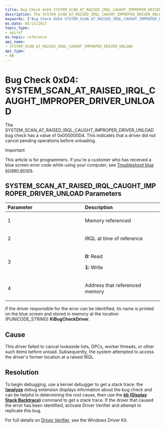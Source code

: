 ```yaml
---
title: Bug Check 0xD4 SYSTEM_SCAN_AT_RAISED_IRQL_CAUGHT_IMPROPER_DRIVER_UNLOAD
description: The SYSTEM_SCAN_AT_RAISED_IRQL_CAUGHT_IMPROPER_DRIVER_UNLOAD bug check has a value of 0x000000D4. This indicates that a driver did not cancel pending operations before unloading.
keywords: ["Bug Check 0xD4 SYSTEM_SCAN_AT_RAISED_IRQL_CAUGHT_IMPROPER_DRIVER_UNLOAD", "SYSTEM_SCAN_AT_RAISED_IRQL_CAUGHT_IMPROPER_DRIVER_UNLOAD"]
ms.date: 05/23/2017
topic_type:
- apiref
ms.topic: reference
api_name:
- SYSTEM_SCAN_AT_RAISED_IRQL_CAUGHT_IMPROPER_DRIVER_UNLOAD
api_type:
- NA
---
```


# Bug Check 0xD4: SYSTEM\_SCAN\_AT\_RAISED\_IRQL\_CAUGHT\_IMPROPER\_DRIVER\_UNLOAD


The SYSTEM\_SCAN\_AT\_RAISED\_IRQL\_CAUGHT\_IMPROPER\_DRIVER\_UNLOAD bug check has a value of 0x000000D4. This indicates that a driver did not cancel pending operations before unloading.

> [!IMPORTANT]
> This article is for programmers. If you're a customer who has received a blue screen error code while using your computer, see [Troubleshoot blue screen errors](https://www.windows.com/stopcode).


## SYSTEM\_SCAN\_AT\_RAISED\_IRQL\_CAUGHT\_IMPROPER\_DRIVER\_UNLOAD Parameters


<table>
<colgroup>
<col width="50%" />
<col width="50%" />
</colgroup>
<thead>
<tr class="header">
<th align="left">Parameter</th>
<th align="left">Description</th>
</tr>
</thead>
<tbody>
<tr class="odd">
<td align="left"><p>1</p></td>
<td align="left"><p>Memory referenced</p></td>
</tr>
<tr class="even">
<td align="left"><p>2</p></td>
<td align="left"><p>IRQL at time of reference</p></td>
</tr>
<tr class="odd">
<td align="left"><p>3</p></td>
<td align="left"><p><strong>0:</strong> Read</p>
<p><strong>1:</strong> Write</p></td>
</tr>
<tr class="even">
<td align="left"><p>4</p></td>
<td align="left"><p>Address that referenced memory</p></td>
</tr>
</tbody>
</table>

 

If the driver responsible for the error can be identified, its name is printed on the blue screen and stored in memory at the location (PUNICODE\_STRING) **KiBugCheckDriver**.

## Cause

This driver failed to cancel lookaside lists, DPCs, worker threads, or other such items before unload. Subsequently, the system attempted to access the driver's former location at a raised IRQL.

## Resolution

To begin debugging, use a kernel debugger to get a stack trace: the [**!analyze**](-analyze.md) debug extension displays information about the bug check and can be helpful in determining the root cause, then use the [**kb (Display Stack Backtrace)**](k--kb--kc--kd--kp--kp--kv--display-stack-backtrace-.md)  command to get a stack trace. If the driver that caused the error has been identified, activate Driver Verifier and attempt to replicate this bug.

For full details on [Driver Verifier](../devtest/driver-verifier.md), see the Windows Driver Kit.

 

